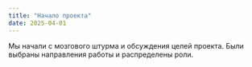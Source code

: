 ```yaml
---
title: "Начало проекта"
date: 2025-04-01
---
```


Мы начали с мозгового штурма и обсуждения целей проекта. Были выбраны направления работы и распределены роли.
<!-- 
![Фото встречи](/images/start.jpg) -->
